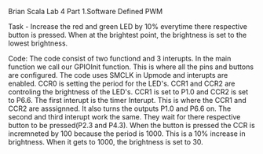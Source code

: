 Brian Scala
Lab 4 Part 1.Software Defined PWM

Task - Increase the red and green LED by 10% everytime there respective button is pressed. When at the brightest point, the brightness is set to the lowest brightness.

Code: The code consist of two functiond and 3 interupts. In the main function we call our GPIOInit function. This is where all the pins and buttons are configured. The code uses SMCLK in Upmode and interupts are enabled. CCR0 is setting the period for the LED's. CCR1 and CCR2 are controling the brightness of the LED's. CCR1 is set to P1.0 and CCR2 is set to P6.6. The first interupt is the timer Interupt.  This is where the CCR1 and CCR2 are asssignned. It also turns the outputs P1.0 and P6.6 on. The second and third interupt work the same. They wait for there respective button to be pressed(P2.3 and P4.3). When the button is pressed the CCR is incremneted by 100 because the period is 1000. This is a 10% increase in brightness. When it gets to 1000, the brightness is set to 30.
